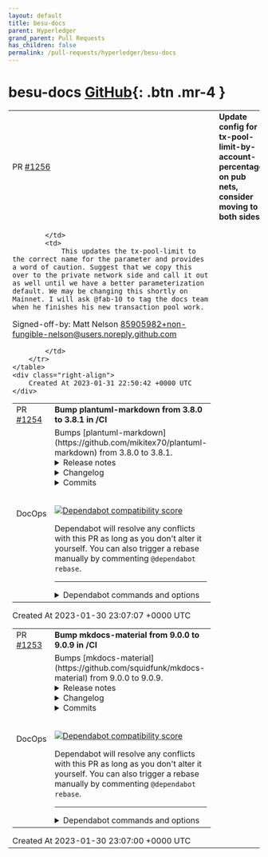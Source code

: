 ```yaml
---
layout: default
title: besu-docs
parent: Hyperledger
grand_parent: Pull Requests
has_children: false
permalink: /pull-requests/hyperledger/besu-docs
---
```


# besu-docs <span class="fs-3 right-align">[GitHub](https://github.com/hyperledger/besu-docs){: .btn .mr-4 }</span>


<div>
    <table>
        <tr>
            <td>
                PR <a href="https://github.com/hyperledger/besu-docs/pull/1256" class=".btn">#1256</a>
            </td>
            <td>
                <b>
                    Update config for tx-pool-limit-by-account-percentage on pub nets, consider moving to both sides 
                </b>
            </td>
        </tr>
        <tr>
            <td>
                
            </td>
            <td>
                This updates the tx-pool-limit to the correct name for the parameter and provides a word of caution. Suggest that we copy this over to the private network side and call it out as well until we have a better parameterization default. We may be changing this shortly on Mainnet. I will ask @fab-10 to tag the docs team when he finishes his new transaction pool work. 

Signed-off-by: Matt Nelson <85905982+non-fungible-nelson@users.noreply.github.com>


            </td>
        </tr>
    </table>
    <div class="right-align">
        Created At 2023-01-31 22:50:42 +0000 UTC
    </div>
</div>

<div>
    <table>
        <tr>
            <td>
                PR <a href="https://github.com/hyperledger/besu-docs/pull/1254" class=".btn">#1254</a>
            </td>
            <td>
                <b>
                    Bump plantuml-markdown from 3.8.0 to 3.8.1 in /CI
                </b>
            </td>
        </tr>
        <tr>
            <td>
                <span class="chip">DocOps</span>
            </td>
            <td>
                Bumps [plantuml-markdown](https://github.com/mikitex70/plantuml-markdown) from 3.8.0 to 3.8.1.
<details>
<summary>Release notes</summary>
<p><em>Sourced from <a href="https://github.com/mikitex70/plantuml-markdown/releases">plantuml-markdown's releases</a>.</em></p>
<blockquote>
<h2>Added option for disabling SSL checks</h2>
<p>Added the 'insecure<code>configuration option to disable HTTPS SSL certificate validation. Set to</code>True` when using a custom PlantUML installation with self-signed certificates.</p>
</blockquote>
</details>
<details>
<summary>Changelog</summary>
<p><em>Sourced from <a href="https://github.com/mikitex70/plantuml-markdown/blob/master/CHANGELOG.md">plantuml-markdown's changelog</a>.</em></p>
<blockquote>
<h2>3.8.1 (2023-01-29)</h2>
<h3>New</h3>
<ul>
<li>
<p>Added option for disabling SSL checks (refs <a href="https://github-redirect.dependabot.com/mikitex70/plantuml-markdown/issues/83">#83</a>) [Michele Tessaro]</p>
<p>Added the <code>insecure</code> configuration option for disabling HTTPS SSL
certificate validation.
Set it to <code>True</code> when the PlantUML server uses self-signed certificates.</p>
</li>
</ul>
</blockquote>
</details>
<details>
<summary>Commits</summary>
<ul>
<li><a href="https://github.com/mikitex70/plantuml-markdown/commit/79d5f7ba9ee9d7e98921ce1a1b09520da21de696"><code>79d5f7b</code></a> new: usr: added option for disabling SSL checks (refs <a href="https://github-redirect.dependabot.com/mikitex70/plantuml-markdown/issues/83">#83</a>)</li>
<li>See full diff in <a href="https://github.com/mikitex70/plantuml-markdown/compare/3.8.0...3.8.1">compare view</a></li>
</ul>
</details>
<br />


[![Dependabot compatibility score](https://dependabot-badges.githubapp.com/badges/compatibility_score?dependency-name=plantuml-markdown&package-manager=pip&previous-version=3.8.0&new-version=3.8.1)](https://docs.github.com/en/github/managing-security-vulnerabilities/about-dependabot-security-updates#about-compatibility-scores)

Dependabot will resolve any conflicts with this PR as long as you don't alter it yourself. You can also trigger a rebase manually by commenting `@dependabot rebase`.

[//]: # (dependabot-automerge-start)
[//]: # (dependabot-automerge-end)

---

<details>
<summary>Dependabot commands and options</summary>
<br />

You can trigger Dependabot actions by commenting on this PR:
- `@dependabot rebase` will rebase this PR
- `@dependabot recreate` will recreate this PR, overwriting any edits that have been made to it
- `@dependabot merge` will merge this PR after your CI passes on it
- `@dependabot squash and merge` will squash and merge this PR after your CI passes on it
- `@dependabot cancel merge` will cancel a previously requested merge and block automerging
- `@dependabot reopen` will reopen this PR if it is closed
- `@dependabot close` will close this PR and stop Dependabot recreating it. You can achieve the same result by closing it manually
- `@dependabot ignore this major version` will close this PR and stop Dependabot creating any more for this major version (unless you reopen the PR or upgrade to it yourself)
- `@dependabot ignore this minor version` will close this PR and stop Dependabot creating any more for this minor version (unless you reopen the PR or upgrade to it yourself)
- `@dependabot ignore this dependency` will close this PR and stop Dependabot creating any more for this dependency (unless you reopen the PR or upgrade to it yourself)


</details>
            </td>
        </tr>
    </table>
    <div class="right-align">
        Created At 2023-01-30 23:07:07 +0000 UTC
    </div>
</div>

<div>
    <table>
        <tr>
            <td>
                PR <a href="https://github.com/hyperledger/besu-docs/pull/1253" class=".btn">#1253</a>
            </td>
            <td>
                <b>
                    Bump mkdocs-material from 9.0.0 to 9.0.9 in /CI
                </b>
            </td>
        </tr>
        <tr>
            <td>
                <span class="chip">DocOps</span>
            </td>
            <td>
                Bumps [mkdocs-material](https://github.com/squidfunk/mkdocs-material) from 9.0.0 to 9.0.9.
<details>
<summary>Release notes</summary>
<p><em>Sourced from <a href="https://github.com/squidfunk/mkdocs-material/releases">mkdocs-material's releases</a>.</em></p>
<blockquote>
<h2>mkdocs-material-9.0.9</h2>
<ul>
<li>Updated Bulgarian translations</li>
<li>Updated Chinese (Simplified) translations</li>
<li>Updated Dutch translations</li>
<li>Updated Hindi translations</li>
<li>Updated Japanese translations</li>
<li>Updated Polish translations</li>
</ul>
<h2>mkdocs-material-9.0.8</h2>
<ul>
<li>Updated Croatian translations</li>
<li>Updated French translations</li>
<li>Updated Hungarian translations</li>
<li>Updated Portuguese (Brasilian) translations</li>
<li>Updated Spanish translations</li>
<li>Updated Ukrainian translations</li>
<li>Updated Urdu translations</li>
<li>Updated Vietnamese translations</li>
</ul>
<h2>mkdocs-material-9.0.7</h2>
<ul>
<li>Improved accessibility of sidebar navigation</li>
<li>Moved all translations into community edition</li>
<li>Updated Polish and Portuguese (Brasilian) translations</li>
<li>Fixed info plugin terminating on subsequent reload when serving</li>
<li>Fixed <a href="https://github-redirect.dependabot.com/squidfunk/mkdocs-material/issues/4910">#4910</a>: Sidebar navigation labels have invalid ARIA roles</li>
<li>Fixed <a href="https://github-redirect.dependabot.com/squidfunk/mkdocs-material/issues/4884">#4884</a>: Search query terms can't be separated by colons</li>
</ul>
<h2>mkdocs-material-9.0.6</h2>
<ul>
<li>Fixed <a href="https://github-redirect.dependabot.com/squidfunk/mkdocs-material/issues/4883">#4883</a>: Automatically disable info plugin when serving</li>
<li>Fixed <a href="https://github-redirect.dependabot.com/squidfunk/mkdocs-material/issues/4885">#4885</a>: Search plugin crashes in some exotic cases (9.0.3 regression)</li>
</ul>
<h2>mkdocs-material-9.0.5</h2>
<ul>
<li>Fixed <a href="https://github-redirect.dependabot.com/squidfunk/mkdocs-material/issues/4842">#4842</a>: Improved accessibility of search result list</li>
</ul>
<h2>mkdocs-material-9.0.4</h2>
<ul>
<li>Fixed <a href="https://github-redirect.dependabot.com/squidfunk/mkdocs-material/issues/4823">#4823</a>: Improved contrast ratio in footer (9.0.2 regression)</li>
<li>Fixed <a href="https://github-redirect.dependabot.com/squidfunk/mkdocs-material/issues/4832">#4832</a>: Set navigation items back to black (9.0.3 regression)</li>
<li>Fixed <a href="https://github-redirect.dependabot.com/squidfunk/mkdocs-material/issues/4843">#4843</a>: Emojis broken due to <code>maxcdn.com</code> shutting down</li>
<li>Upgraded Python Markdown Extensions to 9.9.1</li>
</ul>
<h2>mkdocs-material-9.0.3</h2>
<ul>
<li>Improved discernability of section index pages in navigation</li>
<li>Improved collapsing of adjacent whitespace in search plugin</li>
<li>Updated Indonesian translations</li>
<li>Fixed view source of this page button when edit URL points to blob</li>
<li>Fixed <a href="https://github-redirect.dependabot.com/squidfunk/mkdocs-material/issues/4829">#4829</a>: Search overlay does not close for active anchor result</li>
<li>Fixed <a href="https://github-redirect.dependabot.com/squidfunk/mkdocs-material/issues/4824">#4824</a>: Search plugin crashes for <code>h[1-6]</code> contained in other elements</li>
<li>Fixed <a href="https://github-redirect.dependabot.com/squidfunk/mkdocs-material/issues/4804">#4804</a>: Nested navigation items not expandable with keyboard</li>
<li>Fixed <a href="https://github-redirect.dependabot.com/squidfunk/mkdocs-material/issues/4689">#4689</a>: anchor tracking not working for anchors in tables</li>
<li>Upgraded to Mermaid 9.3.0</li>
</ul>
<!-- raw HTML omitted -->
</blockquote>
<p>... (truncated)</p>
</details>
<details>
<summary>Changelog</summary>
<p><em>Sourced from <a href="https://github.com/squidfunk/mkdocs-material/blob/master/CHANGELOG">mkdocs-material's changelog</a>.</em></p>
<blockquote>
<p>mkdocs-material-9.0.9 (2023-01-30)</p>
<ul>
<li>Updated Bulgarian translations</li>
<li>Updated Chinese (Simplified) translations</li>
<li>Updated Dutch translations</li>
<li>Updated Hindi translations</li>
<li>Updated Japanese translations</li>
<li>Updated Polish translations</li>
</ul>
<p>mkdocs-material-9.0.8 (2023-01-29)</p>
<ul>
<li>Updated Croatian translations</li>
<li>Updated French translations</li>
<li>Updated Hungarian translations</li>
<li>Updated Portuguese (Brasilian) translations</li>
<li>Updated Spanish translations</li>
<li>Updated Ukrainian translations</li>
<li>Updated Urdu translations</li>
<li>Updated Vietnamese translations</li>
</ul>
<p>mkdocs-material-9.0.7 (2023-01-28)</p>
<ul>
<li>Improved accessibility of sidebar navigation</li>
<li>Moved all translations into community edition</li>
<li>Updated Polish and Portuguese (Brasilian) translations</li>
<li>Fixed info plugin terminating on subsequent reload when serving</li>
<li>Fixed <a href="https://github-redirect.dependabot.com/squidfunk/mkdocs-material/issues/4910">#4910</a>: Sidebar navigation labels have invalid ARIA roles</li>
<li>Fixed <a href="https://github-redirect.dependabot.com/squidfunk/mkdocs-material/issues/4884">#4884</a>: Search query terms can't be separated by colons</li>
</ul>
<p>mkdocs-material-9.0.6+insiders-4.29.0 (2023-01-21)</p>
<ul>
<li>Added built-in optimize plugin for automatically compressing images</li>
<li>Switched reporting in built-in privacy plugin to info level</li>
</ul>
<p>mkdocs-material-9.0.6 (2023-01-19)</p>
<ul>
<li>Fixed <a href="https://github-redirect.dependabot.com/squidfunk/mkdocs-material/issues/4883">#4883</a>: Automatically disable info plugin when serving</li>
<li>Fixed <a href="https://github-redirect.dependabot.com/squidfunk/mkdocs-material/issues/4885">#4885</a>: Search plugin crashes in some exotic cases (9.0.3 regression)</li>
</ul>
<p>mkdocs-material-9.0.5+insiders-4.28.1 (2023-01-17)</p>
<ul>
<li>Fixed built-in info plugin erroring for Insiders on version check</li>
<li>Fixed <a href="https://github-redirect.dependabot.com/squidfunk/mkdocs-material/issues/4865">#4865</a>: Navigation paths render bug when there's no top-level section</li>
<li>Fixed <a href="https://github-redirect.dependabot.com/squidfunk/mkdocs-material/issues/4875">#4875</a>: Added support for hiding navigation paths</li>
<li>Improved navigation path to not render for a single item</li>
</ul>
<p>mkdocs-material-9.0.5+insiders-4.28.0 (2023-01-14)</p>
<ul>
<li>Added support for navigation path (breadcrumbs)</li>
</ul>
<!-- raw HTML omitted -->
</blockquote>
<p>... (truncated)</p>
</details>
<details>
<summary>Commits</summary>
<ul>
<li><a href="https://github.com/squidfunk/mkdocs-material/commit/00175e38986d915c8ebf438a9c010dd37be3326e"><code>00175e3</code></a> Prepare 9.0.9 release</li>
<li><a href="https://github.com/squidfunk/mkdocs-material/commit/109614b6126e2f6c6be3f8fde0a652c9d5d508a0"><code>109614b</code></a> Fixed computation of missing translations</li>
<li><a href="https://github.com/squidfunk/mkdocs-material/commit/97b4798dd66d078f450809dc79b04a1bef217cf8"><code>97b4798</code></a> Updated dependencies</li>
<li><a href="https://github.com/squidfunk/mkdocs-material/commit/be0e198a49593aeef7486cf33b2c65d2d692079d"><code>be0e198</code></a> Updated Chinese (Simplified) translations</li>
<li><a href="https://github.com/squidfunk/mkdocs-material/commit/2747293403e013afd54330c268f7ec7d916b02df"><code>2747293</code></a> Updated Polish translations</li>
<li><a href="https://github.com/squidfunk/mkdocs-material/commit/567419b17fd5915ad538492fcf30ca4eb1d4de6b"><code>567419b</code></a> Merge pull request <a href="https://github-redirect.dependabot.com/squidfunk/mkdocs-material/issues/4958">#4958</a> from evetion/patch-1</li>
<li><a href="https://github.com/squidfunk/mkdocs-material/commit/3104df5fb26f83ea7e88b0abae4f359e0779e622"><code>3104df5</code></a> Merge pull request <a href="https://github-redirect.dependabot.com/squidfunk/mkdocs-material/issues/4957">#4957</a> from kamilkrzyskow/update-pl-lang2</li>
<li><a href="https://github.com/squidfunk/mkdocs-material/commit/d1d918d0764fb8327aac7beea5eb496bb28f3bc4"><code>d1d918d</code></a> Fix Dutch translation of contributors.</li>
<li><a href="https://github.com/squidfunk/mkdocs-material/commit/3db06ad8b4b0bffc871669abd8fbb6aaf1168130"><code>3db06ad</code></a> Updated translation template</li>
<li><a href="https://github.com/squidfunk/mkdocs-material/commit/557eaac71c21ef1624a630b02fb1d70d881859f5"><code>557eaac</code></a> Merge branch 'master' of github.com:squidfunk/mkdocs-material</li>
<li>Additional commits viewable in <a href="https://github.com/squidfunk/mkdocs-material/compare/9.0.0...9.0.9">compare view</a></li>
</ul>
</details>
<br />


[![Dependabot compatibility score](https://dependabot-badges.githubapp.com/badges/compatibility_score?dependency-name=mkdocs-material&package-manager=pip&previous-version=9.0.0&new-version=9.0.9)](https://docs.github.com/en/github/managing-security-vulnerabilities/about-dependabot-security-updates#about-compatibility-scores)

Dependabot will resolve any conflicts with this PR as long as you don't alter it yourself. You can also trigger a rebase manually by commenting `@dependabot rebase`.

[//]: # (dependabot-automerge-start)
[//]: # (dependabot-automerge-end)

---

<details>
<summary>Dependabot commands and options</summary>
<br />

You can trigger Dependabot actions by commenting on this PR:
- `@dependabot rebase` will rebase this PR
- `@dependabot recreate` will recreate this PR, overwriting any edits that have been made to it
- `@dependabot merge` will merge this PR after your CI passes on it
- `@dependabot squash and merge` will squash and merge this PR after your CI passes on it
- `@dependabot cancel merge` will cancel a previously requested merge and block automerging
- `@dependabot reopen` will reopen this PR if it is closed
- `@dependabot close` will close this PR and stop Dependabot recreating it. You can achieve the same result by closing it manually
- `@dependabot ignore this major version` will close this PR and stop Dependabot creating any more for this major version (unless you reopen the PR or upgrade to it yourself)
- `@dependabot ignore this minor version` will close this PR and stop Dependabot creating any more for this minor version (unless you reopen the PR or upgrade to it yourself)
- `@dependabot ignore this dependency` will close this PR and stop Dependabot creating any more for this dependency (unless you reopen the PR or upgrade to it yourself)


</details>
            </td>
        </tr>
    </table>
    <div class="right-align">
        Created At 2023-01-30 23:07:00 +0000 UTC
    </div>
</div>

